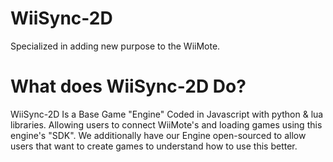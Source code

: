 # WiiSync-2D
Specialized in adding new purpose to the WiiMote.

# What does WiiSync-2D Do?
WiiSync-2D Is a Base Game "Engine" Coded in Javascript with python & lua libraries. Allowing users to connect WiiMote's and loading games using this engine's "SDK".
We additionally have our Engine open-sourced to allow users that want to create games to understand how to use this better.
